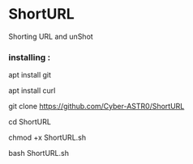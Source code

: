 # ShortURL
Shorting URL and unShot
<h3>installing :</h3>

apt install git

apt install curl

git clone https://github.com/Cyber-ASTR0/ShortURL

cd ShortURL

chmod +x ShortURL.sh

bash ShortURL.sh
